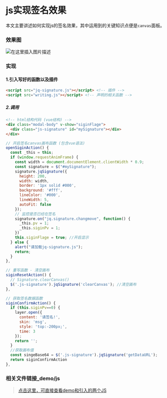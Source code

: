 # js实现签名效果
本文主要讲述如何实现js的签名效果，其中运用到的关键知识点便是`canvas`面板。

### 效果图
![在这里插入图片描述](https://img-blog.csdnimg.cn/20191209175005961.gif)

### 实现

#### 1.引入写好的函数以及插件
```html
<script src="jq-signature.js"></script> <!-- 插件 -->
<script src="writing.js"></script> <!-- 声明的相关函数 -->
```

##### 2.调用
```html
<!-- html结构代码 (vue结构) -->
<div class="modal-body" v-show="siginFlage">
  <div class="js-signature" id="mySignature"></div>
</div>
```

```js
// 开启签名canvas画布函数 (包含vue语法)
openSiginAction() {
  const _this = this;
  if (window.requestAnimFrame) {
    const width = document.documentElement.clientWidth * 0.9;
    const signature = $("#mySignature");
    signature.jqSignature({
      height: 200,
      width: width,
      border: '1px solid #000',
      background: '#fff',
      lineColor: '#000',
      lineWidth: 5,
      autoFit: false
    });
    // 监控是否已经在签名
    signature.on("jq.signature.changmove", function() {
      _this.pv = 1;
      _this.siginPv = 1;
    })
    this.siginFlage = true; //开启显示
  } else {
    alert("请加载jq-signature.js");
    return;
  }
},
```
```js
// 重写函数 - 清空画布
siginResetAction() {
  // Signature.clearCanvas()
  $('.js-signature').jqSignature('clearCanvas'); //清空画布
},
```
```js
// 获取签名数据函数
siginConfirmAction() {
  if (this.siginPv==0) {
    layer.open({
      content: '请签名!',
      skin: 'msg',
      style: 'top:-200px;',
      time: 3
    });
    return '';
  }
  //获取画布值
  const singeBase64 = $('.js-signature').jqSignature('getDataURL');
  return siginConfirmAction
},
```

### 相关文件链接_demo/js
> [点击这里，可直接查看demo和引入的两个JS](https://github.com/mcya/webTechnology/blob/master/library/sign_vue/menuSigna.html)
